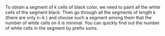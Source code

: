 To obtain a segment of k
 cells of black color, we need to paint all the white cells of the segment black. Then go through all the segments of length k
 (there are only n−k
) and choose such a segment among them that the number of white cells on it is minimal. You can quickly find out the number of white cells in the segment by prefix sums.
